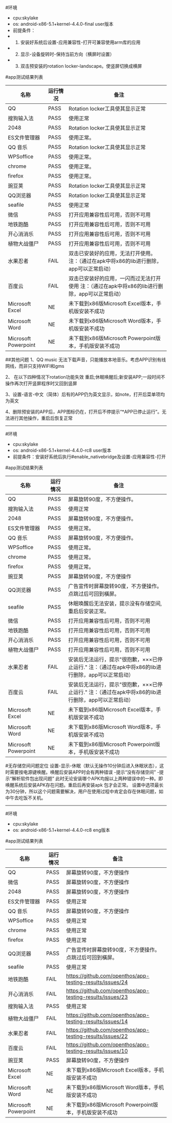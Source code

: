 #环境
- cpu:skylake
- os: android-x86-5.1+kernel-4.4.0-final user版本
- 前提条件：
 - 1. 安装好系统后设置-应用兼容性-打开可兼容使用arm库的应用 
 - 2. 显示-设备旋转时-保持当前方向（横屏时设置）
 - 3. 双击预安装的rotation locker-landscape。使竖屏切换成横屏

#app测试结果列表

名称 | 运行情况|　备注
----- | ---- | ----
QQ  | PASS |Rotation locker工具使其显示正常
搜狗输入法| PASS| 使用正常
2048| PASS| Rotation locker工具使其显示正常
ES文件管理器| PASS|使用正常。
QQ 音乐| PASS|Rotation locker工具使其显示正常
WPSoffice| PASS| 使用正常。
chrome| PASS| 使用正常。
firefox| PASS| 使用正常。
豌豆荚| PASS| Rotation locker工具使其显示正常
QQ浏览器| PASS| Rotation locker工具使其显示正常
seafile| PASS| 使用正常
微信| PASS| 打开应用兼容性后可用，否则不可用
地铁跑酷| PASS| 打开应用兼容性后可用，否则不可用
开心消消乐| PASS| 打开应用兼容性后可用，否则不可用
植物大战僵尸|PASS|打开应用兼容性后可用，否则不可用
水果忍者| FAIL|双击已安装好的应用，无法打开使用。注：（通过在apk中将x86的lib进行删除，app可以正常启动）
百度云| FAIL|双击已安装好的应用，一闪而过无法打开使用 注：（通过在apk中将x86的lib进行删除，app可以正常启动）
Microsoft Excel| NE| 未下载到x86版Microsoft Excel版本，手机版安装不成功
Microsoft Word| NE| 未下载到x86版Microsoft Word版本，手机版安装不成功
Microsoft Powerpoint| NE| 未下载到x86版Microsoft Powerpoint版本，手机版安装不成功

##其他问题
1、QQ music 无法下载声音，只能播放本地音乐。考虑APP识别有线网线，而非只支持WIFI和gms

2、 在以下四种情况下rotation功能失效
      重启;休眠唤醒后;新安装APP;一段时间不操作再次打开竖屏程序时又回到竖屏

3、设置-语言-中文（简体）后有的APP仍为英文显示，如note，打开后菜单项均为英文

4、删除预安装的APP后，APP图标仍在，打开后不停提示“*APP已停止运行”。无法进行其他操作，重启后恢复正常


------------------------------------------------------------------------------------------------------------


#环境
- cpu:skylake
- os: android-x86-5.1+kernel-4.4.0-rc8 user版本
- 前提条件：安装好系统后执行#enable_nativebridge及设置-应用兼容性-打开

#app测试结果列表

名称 | 运行情况|　备注
----- | ---- | ----
QQ  | PASS|屏幕旋转90度，不方便操作。
搜狗输入法| PASS| 使用正常
2048| PASS| 屏幕旋转90度，不方便操作。
ES文件管理器| PASS|使用正常。
QQ 音乐| PASS| 屏幕旋转90度，不方便操作。
WPSoffice| PASS| 使用正常。
chrome| PASS| 使用正常。
firefox| PASS| 使用正常。
豌豆荚| PASS| 屏幕旋转90度，不方便操作
QQ浏览器| PASS| 广告宣传时屏幕旋转90度，不方便操作。点跳过后可回到橫屏。
seafile| PASS| 休眠唤醒后无法安装，提示没有存储空间,重启后安装正常。
微信| PASS| 打开应用兼容性后可用，否则不可用
地铁跑酷| PASS| 打开应用兼容性后可用，否则不可用
开心消消乐| PASS| 打开应用兼容性后可用，否则不可用
植物大战僵尸|PASS|打开应用兼容性后可用，否则不可用
水果忍者| FAIL|安装后无法运行，提示"很抱歉，×××已停止运行." 注：（通过在apk中将x86的lib进行删除，app可以正常启动）
百度云| FAIL|安装后无法运行，提示"很抱歉，×××已停止运行."  注：（通过在apk中将x86的lib进行删除，app可以正常启动）
Microsoft Excel| NE| 未下载到x86版Microsoft Excel版本，手机版安装不成功
Microsoft Word| NE| 未下载到x86版Microsoft Word版本，手机版安装不成功
Microsoft Powerpoint| NE| 未下载到x86版Microsoft Powerpoint版本，手机版安装不成功

#无存储空间问题定位
设置-显示-休眠（默认无操作10分钟后进入休眠状态），这时需要按电源键唤醒。唤醒后安装APP时会有两种错误
-提示“没有存储空间”
-提示“解析软件包出现问题”
此时无论安装哪个APK均报以上两种错误中的一种。即唤醒系统后安装APK存在问题。重启后再安装apk 包才会正常。
设置中选项最长为30分钟，所以这个问题需要解决，用户在使用过程中肯定会存在休眠问题，如中午去吃饭不关机。

------------------------------------------------------------------------------------------------------------
#环境
- cpu:skylake
- os: android-x86-5.1+kernel-4.4.0-rc8 eng版本

#app测试结果列表

名称 | 运行情况|　备注
----- | ---- | ----
QQ  | PASS|屏幕旋转90度，不方便操作
微信| PASS| 屏幕旋转90度，不方便操作
2048| PASS| 屏幕旋转90度，不方便操作
ES文件管理器| PASS|使用正常
QQ 音乐| PASS| 屏幕旋转90度，不方便操作
WPSoffice| PASS| 使用正常
chrome| PASS| 使用正常
firefox| PASS| 使用正常
QQ浏览器| PASS| 广告宣传时屏幕旋转90度，不方便操作。点跳过后可回到橫屏。
seafile| PASS| 使用正常
地铁跑酷| FAIL| https://github.com/openthos/app-testing-results/issues/24 
开心消消乐| FAIL| https://github.com/openthos/app-testing-results/issues/23
搜狗输入法| PASS| 使用正常
植物大战僵尸| FAIL| https://github.com/openthos/app-testing-results/issues/14
水果忍者| FAIL| https://github.com/openthos/app-testing-results/issues/22
百度云| FAIL|https://github.com/openthos/app-testing-results/issues/10
豌豆荚| PASS| 屏幕旋转90度，不方便操作
Microsoft Excel| NE| 未下载到x86版Microsoft Excel版本，手机版安装不成功
Microsoft Word| NE| 未下载到x86版Microsoft Word版本，手机版安装不成功
Microsoft Powerpoint| NE| 未下载到x86版Microsoft Powerpoint版本，手机版安装不成功
